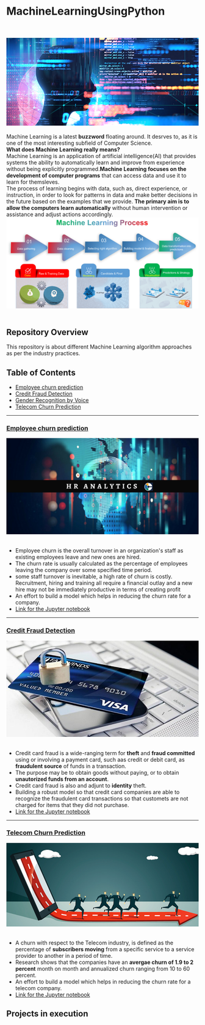 # MachineLearningUsingPython<br><br>
![image.jpg](images/ml.jpg)<br><br>
Machine Learning is a latest __buzzword__ floating around. It desrves to, as it is one of the most interesting subfield of Computer Science.<br>
__What does Machine Learning really means?__<br>
Machine Learning is an application of artificial intelligence(AI) that provides systems the ability  to automatically learn and improve from experience without being explicitly programmed.__Machine Learning focuses on the development of computer programs__ that can access data and use it to learn for themsleves.<br>
The process of learning begins with data, such as, direct experience, or instruction, in order to look for patterns in data and make better decisions in the future based on the examples that we provide. __The primary aim is to allow the computers learn automatically__ without human intervention or assistance and adjust actions accordingly.<br>
![image.png](images/Machine-Learning-Process.png)<br><br>


## Repository Overview
This repository is about different Machine Learning algorithm approaches as per the industry practices.
## Table of Contents
- [Employee churn prediction](#section1)<br>
- [Credit Fraud Detection](#section2)<br>
- [Gender Recognition by Voice](#section3)<br>
- [Telecom Churn Prediction](#section4)<br>

___
<a id=section1></a>
### [Employee churn prediction](./Employeechurn)
![image.jpg](images/hr_analytics.png)<br><br>
- Employee churn is the overall turnover in an organization's staff as existing employees leave and new ones are hired. 
- The churn rate is usually calculated as the percentage of employees leaving the company over some specified time period.
- some staff turnover is inevitable, a high rate of churn is costly. Recruitment, hiring and training all require a financial outlay and a new hire may not be immediately productive in terms of creating profit
- An effort to build a model which helps in reducing the churn rate for a company.
- [Link for the Jupyter notebook](./TelecomChurn/Telco_Churn.ipynb)


___
<a id=section2></a>
### [Credit Fraud Detection](./CreditCardFraud)
![image.jpg](images/credit_card.jpg)<br><br>
- Credit card fraud is a wide-ranging term for __theft__ and __fraud committed__ using or involving a payment card, such aas credit or debit card, as  __fraudulent source__ of funds in a transaction. 
- The purpose may be to obtain goods without paying, or to obtain __unautorized funds from an account__.
- Credit card fraud is also and adjunt to __identity__ theft.
- Building a robust model so that credit card companies are able to recognize the fraudulent card transactions so that customets are not charged for items that they did not purchase.
- [Link for the Jupyter notebook](./CreditCardFraud/CreditFraud.ipynb)


___
<a id=section3></a>
### [Telecom Churn Prediction](./TelecomChurn)
![image.png](images/customer_churn.png)<br><br>
- A churn with respect to the Telecom industry, is defined as the percentage of __subscribers moving__ from a specific service to a service provider to another in a period of time.
- Research shows that the companies have an __avergae churn of 1.9 to 2 percent__ month on month and annualized churn ranging from 10 to 60 percent.
- An effort to build a model which helps in reducing the churn rate for a telecom company.
- [Link for the Jupyter notebook](./TelecomChurn/Telco_Churn.ipynb)

## Projects in execution

